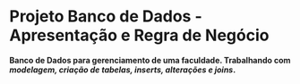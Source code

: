# Projeto Banco de Dados - Apresentação e Regra de Negócio
 **Banco de Dados para gerenciamento de uma faculdade. Trabalhando com *modelagem, criação de tabelas, inserts, alterações e joins*.** 
 
